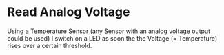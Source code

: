 # Read Analog Voltage
Using a Temperature Sensor (any Sensor with an analog voltage output could be used) I switch on a LED as soon the the Voltage (= Temperature) rises over a certain threshold.
